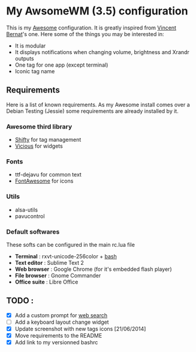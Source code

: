 # My AwsomeWM (3.5) configuration #
This is my [Awesome](http://awesome.naquadah.org) configuration. It is greatly inspired from [Vincent Bernat](https://github.com/vincentbernat/awesome-configuration)'s one.
Here some of the things you may be interested in:
* It is modular
* It displays notifications when changing volume, brightness and Xrandr outputs
* One tag for one app (except terminal)
* Iconic tag name


## Requirements ##
Here is a list of known requirements. As my Awesome install comes over a Debian Testing (Jessie) some requirements are already installed by it.

### Awesome third library ###
* [Shifty](https://github.com/bioe007/awesome-shifty) for tag management
* [Vicious](http://git.sysphere.org/vicious/) for widgets

### Fonts ###
* ttf-dejavu for common text
* [FontAwesome](http://fontawesome.io/) for icons

### Utils ###
* alsa-utils
* pavucontrol

### Default softwares ###
These softs can be configured in the main rc.lua file
* **Terminal** : rxvt-unicode-256color + [bash](https://github.com/AlexisBRENON/dotfiles/blob/master/bash.bashrc)
* **Text editor** : Sublime Text 2
* **Web browser** : Google Chrome (for it's embedded flash player)
* **File browser** : Gnome Commander
* **Office suite** : Libre Office


## TODO : ##
- [x] Add a custom prompt for [web search](http://awesome.naquadah.org/wiki/Anrxcs_WebSearch_Prompt)
- [ ] Add a keyboard layout change widget
- [x] Update screenshot with new tags icons [21/06/2014]
- [x] Move requirements to the README
- [x] Add link to my versionned bashrc
